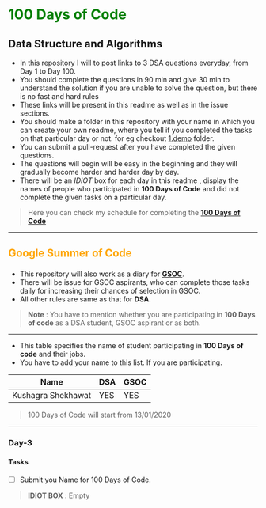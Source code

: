 # <p style="color:green">100 Days of Code</p>

## Data Structure and Algorithms
- In this repository I will to post links to 3 DSA questions everyday, from Day 1 to Day 100.
- You should complete the questions in 90 min and give 30 min to understand the solution if you are unable to solve the question, but there is no fast and hard rules
- These links will be present in this readme as well as in the issue sections.
- You should make a folder in this repository with your name in which you can create your own readme, where you tell if you completed the tasks on that particular day or not. for eg checkout [1.demo](https://github.com/kushagra414/100-Days-of-Code/tree/master/1.demo) folder.
- You can submit a pull-request after you have completed the given questions.
- The questions will begin will be easy in the beginning and they will gradually become harder and harder day by day.
- There will be an *IDIOT* box for each day in this readme , display the names of people who participated in **100 Days of Code** and did not complete the given tasks on a particular day.
> Here you can check my schedule for completing the [**100 Days of Code**](https://github.com/kushagra414/100-Days-of-Code/blob/master/KushagraShekhawat/Schedule.md)
---

## <p style="color:orange">Google Summer of Code</p>
- This repository will also work as a diary for [**GSOC**](https://summerofcode.withgoogle.com/about/).
- There will be issue for GSOC aspirants, who can complete those tasks daily for increasing their chances of selection in GSOC.
- All other rules are same as that for **DSA**.

> **Note** : You have to mention whether you are participating in **100 Days of code** as a DSA student, GSOC aspirant or as both.

---

<!--Name of Students-->
- This table specifies the name of student participating in **100 Days of code** and their jobs.<br>
- You have to add your name to this list. If you are participating.<br>

|   Name                         | DSA  |  GSOC  |
| ---                            | ---  | ---    |
| Kushagra Shekhawat             |YES   |YES     |
> 100 Days of Code will start from 13/01/2020

---

### **Day-3**
#### Tasks
- [ ] Submit you Name for 100 Days of Code. 
> **IDIOT BOX** : Empty